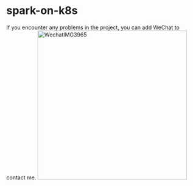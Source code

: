 # spark-on-k8s
If you encounter any problems in the project, you can add WeChat to contact me.
<img width="392" alt="WechatIMG3965" src="https://user-images.githubusercontent.com/19265128/131081792-2c44ac85-7dfa-43e3-ada8-0beb79ee39d7.png">

